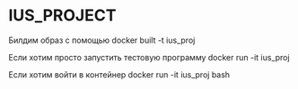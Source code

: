 # IUS_PROJECT
Билдим образ с помощью docker built -t ius_proj

Если хотим просто запустить тестовую программу docker run -it ius_proj

Если хотим войти в контейнер docker run -it ius_proj bash
